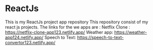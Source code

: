 # ReactJs
This is my ReactJs project app repository
This repository consist of my react js projects.
The links for the we apps are :
Netflix Clone : https://netflix-clone-app123.netlify.app/
Weather app: https://weather-app124.netlify.app/
Speech to Text: https://speech-to-text-convertor123.netlify.app/
